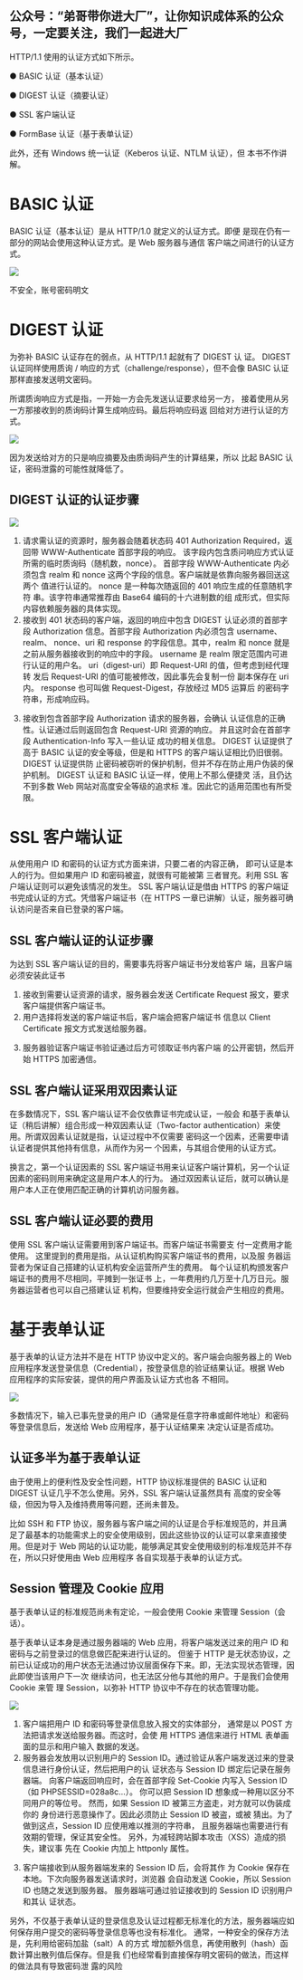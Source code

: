 ## 公众号：“弟哥带你进大厂”，让你知识成体系的公众号，一定要关注，我们一起进大厂

HTTP/1.1 使用的认证方式如下所示。 

● BASIC 认证（基本认证） 

● DIGEST 认证（摘要认证） 

● SSL 客户端认证 

● FormBase 认证（基于表单认证） 

此外，还有 Windows 统一认证（Keberos 认证、NTLM 认证），但 本书不作讲解。 

# BASIC 认证 

BASIC 认证（基本认证）是从 HTTP/1.0 就定义的认证方式。即便 是现在仍有一部分的网站会使用这种认证方式。是 Web 服务器与通信 客户端之间进行的认证方式。 

![](https://p3-juejin.byteimg.com/tos-cn-i-k3u1fbpfcp/6b8b5dc909f941a6a30d4e8dd0099951~tplv-k3u1fbpfcp-zoom-1.image)

不安全，账号密码明文

# DIGEST 认证 

为弥补 BASIC 认证存在的弱点，从 HTTP/1.1 起就有了 DIGEST 认 证。 DIGEST 认证同样使用质询 / 响应的方式（challenge/response），但不会像 BASIC 认证那样直接发送明文密码。 

所谓质询响应方式是指，一开始一方会先发送认证要求给另一方， 接着使用从另一方那接收到的质询码计算生成响应码。最后将响应码返 回给对方进行认证的方式。 

![](https://p3-juejin.byteimg.com/tos-cn-i-k3u1fbpfcp/feabd996e0a743aa8a3187e58f2dbfb8~tplv-k3u1fbpfcp-zoom-1.image)

因为发送给对方的只是响应摘要及由质询码产生的计算结果，所以 比起 BASIC 认证，密码泄露的可能性就降低了。 

## DIGEST 认证的认证步骤 

![](https://p3-juejin.byteimg.com/tos-cn-i-k3u1fbpfcp/b533a54f564d4de3916ca10dea6ac941~tplv-k3u1fbpfcp-zoom-1.image)

1.  请求需认证的资源时，服务器会随着状态码 401 Authorization Required，返回带 WWW-Authenticate 首部字段的响应。 该字段内包含质问响应方式认证所需的临时质询码（随机数，nonce）。 首部字段 WWW-Authenticate 内必须包含 realm 和 nonce 这两个字段的信息。客户端就是依靠向服务器回送这两个 值进行认证的。 nonce 是一种每次随返回的 401 响应生成的任意随机字符 串。该字符串通常推荐由 Base64 编码的十六进制数的组 成形式，但实际内容依赖服务器的具体实现。 
1.  接收到 401 状态码的客户端，返回的响应中包含 DIGEST 认证必须的首部字段 Authorization 信息。首部字段 Authorization 内必须包含 username、realm、 nonce、uri 和 response 的字段信息。其中，realm 和 nonce 就是之前从服务器接收到的响应中的字段。 username 是 realm 限定范围内可进行认证的用户名。 uri（digest-uri）即 Request-URI 的值，但考虑到经代理转 发后 Request-URI 的值可能被修改，因此事先会复制一份 副本保存在 uri 内。 response 也可叫做 Request-Digest，存放经过 MD5 运算后 的密码字符串，形成响应码。 

<!---->

3.  接收到包含首部字段 Authorization 请求的服务器，会确认 认证信息的正确性。认证通过后则返回包含 Request-URI 资源的响应。 并且这时会在首部字段 Authentication-Info 写入一些认证 成功的相关信息。 DIGEST 认证提供了高于 BASIC 认证的安全等级，但是和 HTTPS 的客户端认证相比仍旧很弱。DIGEST 认证提供防 止密码被窃听的保护机制，但并不存在防止用户伪装的保 护机制。 DIGEST 认证和 BASIC 认证一样，使用上不那么便捷灵 活，且仍达不到多数 Web 网站对高度安全等级的追求标 准。因此它的适用范围也有所受限。 

# SSL 客户端认证 

从使用用户 ID 和密码的认证方式方面来讲，只要二者的内容正确， 即可认证是本人的行为。但如果用户 ID 和密码被盗，就很有可能被第 三者冒充。利用 SSL 客户端认证则可以避免该情况的发生。 SSL 客户端认证是借由 HTTPS 的客户端证书完成认证的方式。凭借客户端证书（在 HTTPS 一章已讲解）认证，服务器可确认访问是否来自已登录的客户端。 

## SSL 客户端认证的认证步骤 

为达到 SSL 客户端认证的目的，需要事先将客户端证书分发给客户 端，且客户端必须安装此证书 

1.  接收到需要认证资源的请求，服务器会发送 Certificate Request 报文，要求客户端提供客户端证书。 
1.  用户选择将发送的客户端证书后，客户端会把客户端证书 信息以 Client Certificate 报文方式发送给服务器。 

<!---->

3.  服务器验证客户端证书验证通过后方可领取证书内客户端 的公开密钥，然后开始 HTTPS 加密通信。 

## SSL 客户端认证采用双因素认证 

在多数情况下，SSL 客户端认证不会仅依靠证书完成认证，一般会 和基于表单认证（稍后讲解）组合形成一种双因素认证（Two-factor authentication）来使用。所谓双因素认证就是指，认证过程中不仅需要 密码这一个因素，还需要申请认证者提供其他持有信息，从而作为另一 个因素，与其组合使用的认证方式。 

换言之，第一个认证因素的 SSL 客户端证书用来认证客户端计算机，另一个认证因素的密码则用来确定这是用户本人的行为。 通过双因素认证后，就可以确认是用户本人正在使用匹配正确的计算机访问服务器。 

## SSL 客户端认证必要的费用 

使用 SSL 客户端认证需要用到客户端证书。而客户端证书需要支 付一定费用才能使用。 这里提到的费用是指，从认证机构购买客户端证书的费用，以及服 务器运营者为保证自己搭建的认证机构安全运营所产生的费用。 每个认证机构颁发客户端证书的费用不尽相同，平摊到一张证书 上，一年费用约几万至十几万日元。服务器运营者也可以自己搭建认证 机构，但要维持安全运行就会产生相应的费用。 

# 基于表单认证 

基于表单的认证方法并不是在 HTTP 协议中定义的。客户端会向服务器上的 Web 应用程序发送登录信息（Credential），按登录信息的验证结果认证。根据 Web 应用程序的实际安装，提供的用户界面及认证方式也各 不相同。 

![](https://p3-juejin.byteimg.com/tos-cn-i-k3u1fbpfcp/b49937e4d43743e994fe33639e6d0c4a~tplv-k3u1fbpfcp-zoom-1.image)

多数情况下，输入已事先登录的用户 ID（通常是任意字符串或邮件地址）和密码等登录信息后，发送给 Web 应用程序，基于认证结果来 决定认证是否成功。 

## 认证多半为基于表单认证 

由于使用上的便利性及安全性问题，HTTP 协议标准提供的 BASIC 认证和 DIGEST 认证几乎不怎么使用。另外，SSL 客户端认证虽然具有 高度的安全等级，但因为导入及维持费用等问题，还尚未普及。 

比如 SSH 和 FTP 协议，服务器与客户端之间的认证是合乎标准规范的，并且满足了最基本的功能需求上的安全使用级别，因此这些协议的认证可以拿来直接使用。但是对于 Web 网站的认证功能，能够满足其安全使用级别的标准规范并不存在，所以只好使用由 Web 应用程序 各自实现基于表单的认证方式。 

## Session 管理及 Cookie 应用 

基于表单认证的标准规范尚未有定论，一般会使用 Cookie 来管理 Session（会话）。 

基于表单认证本身是通过服务器端的 Web 应用，将客户端发送过来的用户 ID 和密码与之前登录过的信息做匹配来进行认证的。 但鉴于 HTTP 是无状态协议，之前已认证成功的用户状态无法通过协议层面保存下来。即，无法实现状态管理，因此即使当该用户下一次 继续访问，也无法区分他与其他的用户。于是我们会使用 Cookie 来管 理 Session，以弥补 HTTP 协议中不存在的状态管理功能。 

![](https://p3-juejin.byteimg.com/tos-cn-i-k3u1fbpfcp/fa3bbb8b91c34e439cf7ea4a8a29216d~tplv-k3u1fbpfcp-zoom-1.image)

1.  客户端把用户 ID 和密码等登录信息放入报文的实体部分， 通常是以 POST 方法把请求发送给服务器。而这时，会使 用 HTTPS 通信来进行 HTML 表单画面的显示和用户输入 数据的发送。 
1.  服务器会发放用以识别用户的 Session ID。通过验证从客户端发送过来的登录信息进行身份认证，然后把用户的认 证状态与 Session ID 绑定后记录在服务器端。 向客户端返回响应时，会在首部字段 Set-Cookie 内写入 Session ID（如 PHPSESSID=028a8c…）。 你可以把 Session ID 想象成一种用以区分不同用户的等位号。 然而，如果 Session ID 被第三方盗走，对方就可以伪装成你的 身份进行恶意操作了。因此必须防止 Session ID 被盗，或被 猜出。为了做到这点，Session ID 应使用难以推测的字符串， 且服务器端也需要进行有效期的管理，保证其安全性。 另外，为减轻跨站脚本攻击（XSS）造成的损失，建议事 先在 Cookie 内加上 httponly 属性。 

<!---->

3.  客户端接收到从服务器端发来的 Session ID 后，会将其作 为 Cookie 保存在本地。下次向服务器发送请求时，浏览器 会自动发送 Cookie，所以 Session ID 也随之发送到服务器。 服务器端可通过验证接收到的 Session ID 识别用户和其认 证状态。 



另外，不仅基于表单认证的登录信息及认证过程都无标准化的方法，服务器端应如何保存用户提交的密码等登录信息等也没有标准化。 通常，一种安全的保存方法是，先利用给密码加盐（salt）A 的方式 增加额外信息，再使用散列（hash）函数计算出散列值后保存。但是我 们也经常看到直接保存明文密码的做法，而这样的做法具有导致密码泄 露的风险

